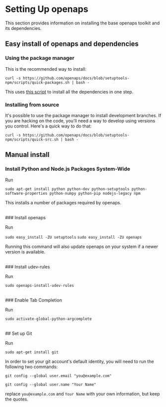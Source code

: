 # Setting Up openaps
This section provides information on installing the base openaps toolkit and its dependencies.

## Easy install of openaps and dependencies

### Using the package manager

This is the recommended way to install:

`curl -s https://github.com/openaps/docs/blob/setuptools-npm/scripts/quick-packages.sh | bash -`

This uses [this script](https://github.com/openaps/docs/blob/setuptools-npm/scripts/quick-packages.sh) to install all the dependencies in one step.

### Installing from source

It's possible to use the package manager to install development branches.  If you are hacking on the code, you'll need a way to develop using versions you control.  Here's a quick way to do that:

`curl -s https://github.com/openaps/docs/blob/setuptools-npm/scripts/quick-src.sh | bash -`

## Manual install
### Install Python and Node.js Packages System-Wide

Run

`sudo apt-get install python python-dev python-setuptools python-software-properties python-numpy python-pip nodejs-legacy npm`

This installs a number of packages required by openaps.

<br>
### Install openaps

Run

`sudo easy_install -ZU setuptools`
`sudo easy_install -ZU openaps`

Running this command will also update openaps on your system if a newer version is available.

<br>
### Install udev-rules

Run

`sudo openaps-install-udev-rules`


<br>
### Enable Tab Completion

Run

`sudo activate-global-python-argcomplete`

<br>
## Set up Git

Run

`sudo apt-get install git`

In order to set your git account's default identity, you will need to run the following two commands:

`git config --global user.email "you@example.com"`

`git config --global user.name "Your Name"`

replace `you@example.com` and `Your Name` with your own information, but keep the quotes.


